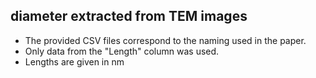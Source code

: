 ## diameter extracted from TEM images

* The provided CSV files correspond to the naming used in the paper.
* Only data from the "Length" column was used.
* Lengths are given in nm